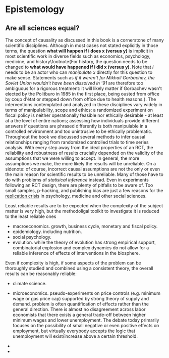 # Epistemology

## Are all sciences equal?

The concept of causality as discussed in this book is a cornerstone of many scientific disciplines. Although in most cases not stated explicitly in those terms, the question **what will happen if i does x (versus y)** is implicit in most scientific work in diverse fields such as economics, psychology, medicine, and history\footnote{For history, the question needs to be changed to **what would have happened if i did x (versus y)**. Note that *i* needs to be an actor who can *manipulate x* directly for this question to make sense. Statements such as *if it weren't for Mikhail Gorbachev, the Soviet Union wouldn't have been dissolved in '91* are therefore too ambiguous for a rigorous treatment: it will likely matter if Gorbachev wasn't elected by the Politburo in 1985 in the first place, being ousted from office by coup d'état or stepped down from office due to health reasons.}.
The interventions contemplated and analyzed in these disciplines vary widely in terms of manipulability, scope and ethics: a randomized experiment on fiscal policy is neither operationally feasible nor ethically desirable - at least at a the level of entire nations; assessing how individuals provide different answers if questions are phrased differently is both manipulable in a controlled environment and too unintrusive to be ethically problematic. Throughout the book we discussed several methods to infer causal relationships ranging from randomized controlled trials to time series analysis. With every step away from the ideal properties of an RCT, the reliability and robustness of results crucially depended on the validity of the assumptions that we were willing to accept. In general, the more assumptions we make, the more likely the results will be unreliable.
On a sidenote: of course, incorrect causal assumptions are not the only or even the main reason for scientific results to be unreliable. Many of those have to do with problems of *statisical inference* instead. Even in experiments following an RCT design, there are plenty of pitfalls to be aware of. Too small samples, p-hacking, and publishing bias are just a few reasons for the [replication crisis](https://en.wikipedia.org/wiki/Replication_crisis) in psychology, medicine and other social sciences.

Least reliable results are to be expected when the complexity of the subject matter is very high, but the methodoligal toolkit to investigate it is reduced to the least reliable ones

* macroeconomics. growth, business cycle, monetary and fiscal policy.
* epidemiology. including nutrition.
* social psychology.
* evolution. while the theory of evolution has strong empirical support, combinatorial explosion and complex dynamics do not allow for a reliable inference of effects of interventions in the biosphere.

Even if complexity is high, if some aspects of the problem can be thoroughly studied and combined using a consistent theory, the overall results can be reasonably reliable:

* climate science.
* microeconomics. pseudo-experiments on price controls (e.g. minimum wage or gas price cap) supported by strong theory of supply and demand. problem is often quantification of effects rather than the general direction. There is almost no disagreement across labor economists that there exists a general trade-off between higher minimum wages and lower unemployment. The debate today primarily focuses on the possibility of small negative or even positive effects on employment, but virtually everybody accepts the logic that unemployment will exist/increase above a certain threshold.
*


*
